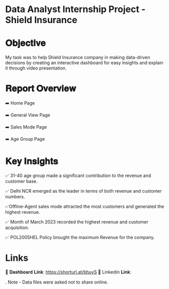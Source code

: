 # Data Analyst Internship Project - Shield Insurance 


# 𝐎𝐛𝐣𝐞𝐜𝐭𝐢𝐯𝐞

My task was to help Shield Insurance company in making data-driven decisions by creating an interactive dashboard for easy insights and explain it through video presentation.




# 𝐑𝐞𝐩𝐨𝐫𝐭 𝐎𝐯𝐞𝐫𝐯𝐢𝐞𝐰 

 ➡️ Home Page

 ➡️ General View Page

 ➡️ Sales Mode Page

 ➡️ Age Group Page



# 𝐊𝐞𝐲 𝐈𝐧𝐬𝐢𝐠𝐡𝐭𝐬

✅ 31-40 age group made a significant contribution to the revenue and customer base.

✅ Delhi NCR emerged as the leader in terms of both revenue and customer numbers.

✅Offline-Agent sales mode attracted the most customers and generated the highest revenue.

✅ Month of March 2023 recorded the highest revenue and customer acquisition.

✅ POL2005HEL Policy brought the maximum Revenue for the company.



# Links 

🔗 𝐃𝐚𝐬𝐡𝐛𝐨𝐚𝐫𝐝 𝐋𝐢𝐧𝐤: https://shorturl.at/bhuyS
🔗 Linkedin 𝐋𝐢𝐧𝐤: 

.
Note - Data files were asked not to share online.
